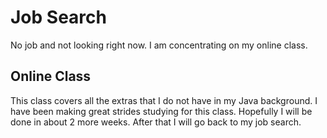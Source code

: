 # Job Search
No job and not looking right now. I am concentrating on my online class.

## Online Class
This class covers all the extras that I do not have in my Java background.
I have been making great strides studying for this class. Hopefully I will
be done in about 2 more weeks.  After that I will go back to my job search.
